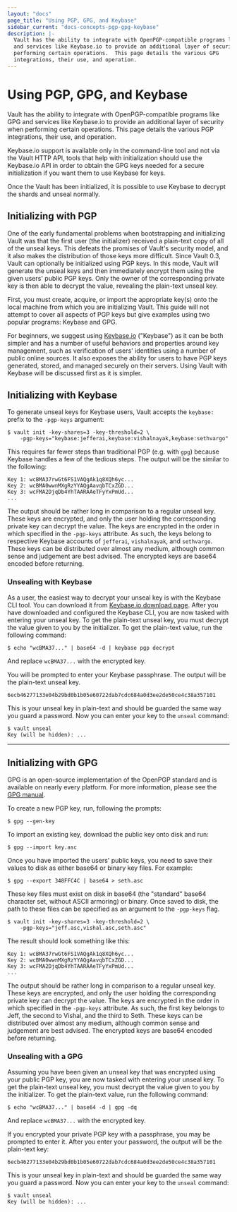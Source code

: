 ```yaml
---
layout: "docs"
page_title: "Using PGP, GPG, and Keybase"
sidebar_current: "docs-concepts-pgp-gpg-keybase"
description: |-
  Vault has the ability to integrate with OpenPGP-compatible programs like GPG
  and services like Keybase.io to provide an additional layer of security when
  performing certain operations.  This page details the various GPG
  integrations, their use, and operation.
---
```


# Using PGP, GPG, and Keybase

Vault has the ability to integrate with OpenPGP-compatible programs like GPG
and services like Keybase.io to provide an additional layer of security when
performing certain operations.  This page details the various PGP integrations,
their use, and operation.

Keybase.io support is available only in the command-line tool and not via the
Vault HTTP API, tools that help with initialization should use the Keybase.io
API in order to obtain the GPG keys needed for a secure initialization if you
want them to use Keybase for keys.

Once the Vault has been initialized, it is possible to use Keybase to decrypt
the shards and unseal normally.

## Initializing with PGP
One of the early fundamental problems when bootstrapping and initializing Vault
was that the first user (the initializer) received a plain-text copy of all of
the unseal keys. This defeats the promises of Vault's security model, and it
also makes the distribution of those keys more difficult. Since Vault 0.3,
Vault can optionally be initialized using PGP keys. In this mode, Vault will
generate the unseal keys and then immediately encrypt them using the given
users' public PGP keys. Only the owner of the corresponding private key is then
able to decrypt the value, revealing the plain-text unseal key.

First, you must create, acquire, or import the appropriate key(s) onto the
local machine from which you are initializing Vault. This guide will not
attempt to cover all aspects of PGP keys but give examples using two popular
programs: Keybase and GPG.

For beginners, we suggest using [Keybase.io](https://keybase.io/) ("Keybase")
as it can be both simpler and has a number of useful behaviors and properties
around key management, such as verification of users' identities using a number
of public online sources. It also exposes the ability for users to have PGP
keys generated, stored, and managed securely on their servers. Using Vault with
Keybase will be discussed first as it is simpler.

## Initializing with Keybase
To generate unseal keys for Keybase users, Vault accepts the `keybase:` prefix
to the `-pgp-keys` argument:

```
$ vault init -key-shares=3 -key-threshold=2 \
    -pgp-keys="keybase:jefferai,keybase:vishalnayak,keybase:sethvargo"
```

This requires far fewer steps than traditional PGP (e.g. with `gpg`) because
Keybase handles a few of the tedious steps. The output will be the similar to
the following:

```
Key 1: wcBMA37rwGt6FS1VAQgAk1q8XQh6yc...
Key 2: wcBMA0wwnMXgRzYYAQgAavqbTCxZGD...
Key 3: wcFMA2DjqDb4YhTAARAAeTFyYxPmUd...
...
```

The output should be rather long in comparison to a regular unseal key. These
keys are encrypted, and only the user holding the corresponding private key can
decrypt the value. The keys are encrypted in the order in which specified in
the `-pgp-keys` attribute. As such, the keys belong to respective Keybase
accounts of `jefferai`, `vishalnayak`, and `sethvargo`. These keys can be
distributed over almost any medium, although common sense and judgement are
best advised. The encrypted keys are base64 encoded before returning.


### Unsealing with Keybase
As a user, the easiest way to decrypt your unseal key is with the Keybase CLI
tool. You can download it from [Keybase.io download
page](https://keybase.io/download). After you have downloaded and configured
the Keybase CLI, you are now tasked with entering your unseal key. To get the
plain-text unseal key, you must decrypt the value given to you by the
initializer. To get the plain-text value, run the following command:

```
$ echo "wcBMA37..." | base64 -d | keybase pgp decrypt
```

And replace `wcBMA37...` with the encrypted key.

You will be prompted to enter your Keybase passphrase. The output will be the
plain-text unseal key.

```
6ecb46277133e04b29bd0b1b05e60722dab7cdc684a0d3ee2de50ce4c38a357101
```

This is your unseal key in plain-text and should be guarded the same way you
guard a password. Now you can enter your key to the `unseal` command:

```
$ vault unseal
Key (will be hidden): ...
```

- - -

## Initializing with GPG
GPG is an open-source implementation of the OpenPGP standard and is available
on nearly every platform. For more information, please see the [GPG
manual](https://gnupg.org/gph/en/manual.html).

To create a new PGP key, run, following the prompts:

```
$ gpg --gen-key
```

To import an existing key, download the public key onto disk and run:

```
$ gpg --import key.asc
```

Once you have imported the users' public keys, you need to save their values
to disk as either base64 or binary key files. For example:

```
$ gpg --export 348FFC4C | base64 > seth.asc
```

These key files must exist on disk in base64 (the "standard" base64 character set,
without ASCII armoring) or binary. Once saved to disk, the path to these files
can be specified as an argument to the `-pgp-keys` flag.

```
$ vault init -key-shares=3 -key-threshold=2 \
    -pgp-keys="jeff.asc,vishal.asc,seth.asc"
```

The result should look something like this:

```
Key 1: wcBMA37rwGt6FS1VAQgAk1q8XQh6yc...
Key 2: wcBMA0wwnMXgRzYYAQgAavqbTCxZGD...
Key 3: wcFMA2DjqDb4YhTAARAAeTFyYxPmUd...
...
```

The output should be rather long in comparison to a regular unseal key. These
keys are encrypted, and only the user holding the corresponding private key
can decrypt the value. The keys are encrypted in the order in which specified
in the `-pgp-keys` attribute. As such, the first key belongs to Jeff, the second
to Vishal, and the third to Seth. These keys can be distributed over almost any
medium, although common sense and judgement are best advised. The encrypted
keys are base64 encoded before returning.

### Unsealing with a GPG
Assuming you have been given an unseal key that was encrypted using your public
PGP key, you are now tasked with entering your unseal key. To get the
plain-text unseal key, you must decrypt the value given to you by the
initializer. To get the plain-text value, run the following command:

```
$ echo "wcBMA37..." | base64 -d | gpg -dq 
```

And replace `wcBMA37...` with the encrypted key. 

If you encrypted your private PGP key with a passphrase, you may be prompted to
enter it.  After you enter your password, the output will be the plain-text
key:

```
6ecb46277133e04b29bd0b1b05e60722dab7cdc684a0d3ee2de50ce4c38a357101
```

This is your unseal key in plain-text and should be guarded the same way you
guard a password. Now you can enter your key to the `unseal` command:

```
$ vault unseal
Key (will be hidden): ...
```
